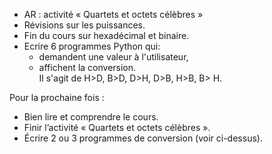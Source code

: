 * AR : activité « Quartets et octets célèbres »
* Révisions sur les puissances.
* Fin du cours sur hexadécimal et binaire.
* Ecrire 6 programmes Python qui:
  * demandent une valeur à l'utilisateur,
  * affichent la conversion.  
    Il s'agit de H>D, B>D, D>H, D>B, H>B, B> H.

Pour la prochaine fois :

* Bien lire et comprendre le cours.
* Finir l’activité « Quartets et octets célèbres ».
* Écrire 2 ou 3 programmes de conversion (voir ci-dessus).

